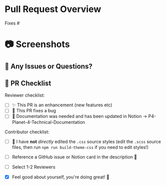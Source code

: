 # Pull Request Overview
<!-- Write a brief overview for the PR, and what was addressed. Use "Fixes #xx" if it fixes issue #xx -->
Fixes #

# 📷 Screenshots
<!-- 🎥 Show off your work if you want! -->
<!-- 😀 No worries if this doesn't apply though.  -->

## 🤨 Any Issues or Questions?
<!-- Use this area to document any specific questions or areas of concern for the Reviewers -->

## 🏁 PR Checklist

<!-- Get your PR across the finish line with these tips! -->
<!-- 🎨 Fun tip: add emoji to your git commits with https://gitmoji.carloscuesta.me/ -->

Reviewer checklist:
- [ ] ✨ This PR is an enhancement (new features etc)
- [ ] 🐛 This PR fixes a bug
- [ ] 📝 Documentation was needed and has been updated in Notion -> P4-Planet-4-Technical-Documentation   

Contributor checklist:
- [ ] 🎨 I have **not** _directly_ edited the `.css` source styles (edit the `.scss` source files, then run `npm run build-theme-css` if you need to edit styles!)
- [ ] Reference a GitHub issue or Notion card in the description 💯
- [ ] Select 1-2 Reviewers
- [x] Feel good about yourself, you're doing great! 🥳

